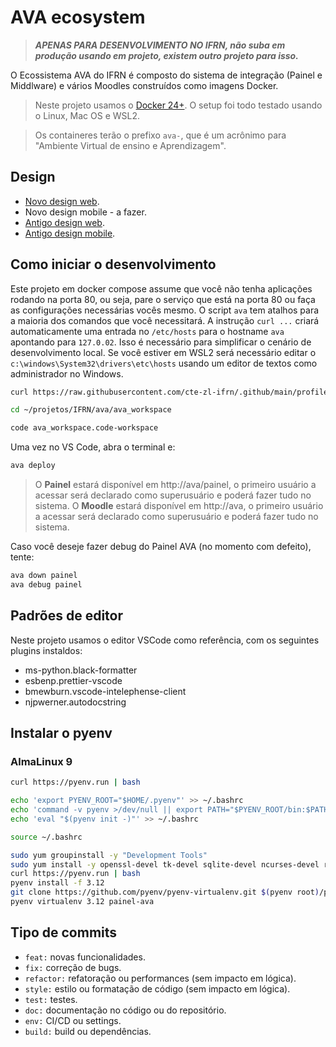# AVA ecosystem

> **_APENAS PARA DESENVOLVIMENTO NO IFRN, não suba em produção usando em projeto, existem outro projeto para isso._**

O Ecossistema AVA do IFRN é composto do sistema de integração (Painel e Middlware) e vários Moodles construídos como imagens Docker.

> Neste projeto usamos o [Docker 24+](https://docs.docker.com/engine/install/). O setup foi todo testado usando o Linux, Mac OS e WSL2.

> Os containeres terão o prefixo `ava-`, que é um acrônimo para "Ambiente Virtual de ensino e Aprendizagem".

## Design

-   [Novo design web](https://xd.adobe.com/view/6ec2ea24-e5c8-494b-a676-fd253d89b352-3b91/).
-   Novo design mobile - a fazer.
-   [Antigo design web](https://xd.adobe.com/view/00dc014e-8919-47ad-ab16-74ac81ca0c2a-558f/).
-   [Antigo design mobile](https://xd.adobe.com/view/28b2f455-b115-4363-954f-77b5bcf1dba1-7de1/).

## Como iniciar o desenvolvimento

Este projeto em docker compose assume que você não tenha aplicações rodando na porta 80, ou seja, pare o serviço que está na porta 80 ou faça as configurações necessárias vocês mesmo. O script `ava` tem atalhos para a maioria dos comandos que você necessitará. A instrução `curl ...` criará automaticamente uma entrada no `/etc/hosts` para o hostname `ava` apontando para `127.0.02`. Isso é necessário para simplificar o cenário de desenvolvimento local. Se você estiver em WSL2 será necessário editar o `c:\windows\System32\drivers\etc\hosts` usando um editor de textos como administrador no Windows.

```bash
curl https://raw.githubusercontent.com/cte-zl-ifrn/.github/main/profile/ava-setup-env-dev.sh | $SHELL

cd ~/projetos/IFRN/ava/ava_workspace

code ava_workspace.code-workspace
```

Uma vez no VS Code, abra o terminal e:

```bash
ava deploy
```

> O **Painel** estará disponível em http://ava/painel, o primeiro usuário a acessar será declarado como superusuário e poderá fazer tudo no sistema.
> O **Moodle** estará disponível em http://ava, o primeiro usuário a acessar será declarado como superusuário e poderá fazer tudo no sistema.

Caso você deseje fazer debug do Painel AVA (no momento com defeito), tente:

```bash
ava down painel
ava debug painel
```

## Padrões de editor

Neste projeto usamos o editor VSCode como referência, com os seguintes plugins instaldos:

-   ms-python.black-formatter
-   esbenp.prettier-vscode
-   bmewburn.vscode-intelephense-client
-   njpwerner.autodocstring

## Instalar o pyenv

### AlmaLinux 9

```bash
curl https://pyenv.run | bash

echo 'export PYENV_ROOT="$HOME/.pyenv"' >> ~/.bashrc
echo 'command -v pyenv >/dev/null || export PATH="$PYENV_ROOT/bin:$PATH"' >> ~/.bashrc
echo 'eval "$(pyenv init -)"' >> ~/.bashrc

source ~/.bashrc

sudo yum groupinstall -y "Development Tools"
sudo yum install -y openssl-devel tk-devel sqlite-devel ncurses-devel readline-devel
curl https://pyenv.run | bash
pyenv install -f 3.12
git clone https://github.com/pyenv/pyenv-virtualenv.git $(pyenv root)/plugins/pyenv-virtualenv
pyenv virtualenv 3.12 painel-ava
```

## Tipo de commits

-   `feat:` novas funcionalidades.
-   `fix:` correção de bugs.
-   `refactor:` refatoração ou performances (sem impacto em lógica).
-   `style:` estilo ou formatação de código (sem impacto em lógica).
-   `test:` testes.
-   `doc:` documentação no código ou do repositório.
-   `env:` CI/CD ou settings.
-   `build:` build ou dependências.
